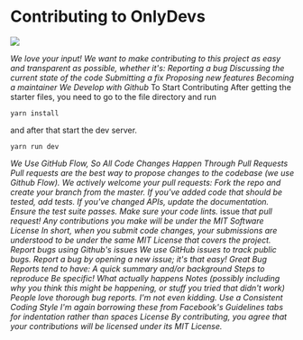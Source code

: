 # Contributing to OnlyDevs

![](https://paper-attachments.dropboxusercontent.com/s_BB8DF77ED8D0886DB47416B2BBF2D326C58CDE0EBF988A28C7CEA2DDFB59F803_1674049703193_2.png)


*We love your input! We want to make contributing to this project as easy and transparent as possible, whether it's:*
*Reporting a bug*
*Discussing the current state of the code*
*Submitting a fix*
*Proposing new features*
*Becoming a maintainer*
*We Develop with Github*
To Start Contributing
After getting the starter files, you need to go to the file directory and run

    yarn install

and after that start the dev server.

    yarn run dev

*We Use GitHub Flow, So All Code Changes Happen Through Pull Requests*
*Pull requests are the best way to propose changes to the codebase (we use Github Flow).* 
*We actively welcome your pull requests:*
*Fork the repo and create your branch from the master.*
*If you've added code that should be tested, add tests.*
*If you've changed APIs, update the documentation.*
*Ensure the test suite passes.*
*Make sure your code lints.*
issue *that pull request!*
*Any contributions you make will be under the MIT Software License*
*In short, when you submit code changes, your submissions are understood to be under the same MIT License that covers the project.* 
*Report bugs using Github's issues*
*We use GitHub issues to track public bugs. Report a bug by opening a new issue; it's that easy!*
*Great Bug Reports tend to have:*
*A quick summary and/or background*
*Steps to reproduce*
*Be specific!*
*What actually happens*
*Notes (possibly including why you think this might be happening, or stuff you tried that didn't work)*
*People love thorough bug reports. I'm not even kidding.*
*Use a Consistent Coding Style*
*I'm again borrowing these from Facebook's Guidelines*
*tabs for indentation rather than spaces*
*License*
*By contributing, you agree that your contributions will be licensed under its MIT License.*

